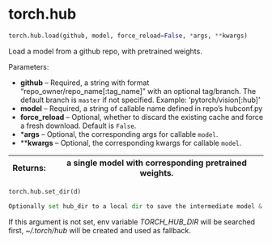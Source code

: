 

# torch.hub

```py
torch.hub.load(github, model, force_reload=False, *args, **kwargs)
```

Load a model from a github repo, with pretrained weights.

Parameters: 

*   **github** – Required, a string with format “repo_owner/repo_name[:tag_name]” with an optional tag/branch. The default branch is `master` if not specified. Example: ‘pytorch/vision[:hub]’
*   **model** – Required, a string of callable name defined in repo’s hubconf.py
*   **force_reload** – Optional, whether to discard the existing cache and force a fresh download. Default is `False`.
*   ***args** – Optional, the corresponding args for callable `model`.
*   ****kwargs** – Optional, the corresponding kwargs for callable `model`.


| Returns: | a single model with corresponding pretrained weights. |
| --- | --- |

```py
torch.hub.set_dir(d)
```

```py
Optionally set hub_dir to a local dir to save the intermediate model & checkpoint files.
```

If this argument is not set, env variable <cite>TORCH_HUB_DIR</cite> will be searched first, <cite>~/.torch/hub</cite> will be created and used as fallback. 
